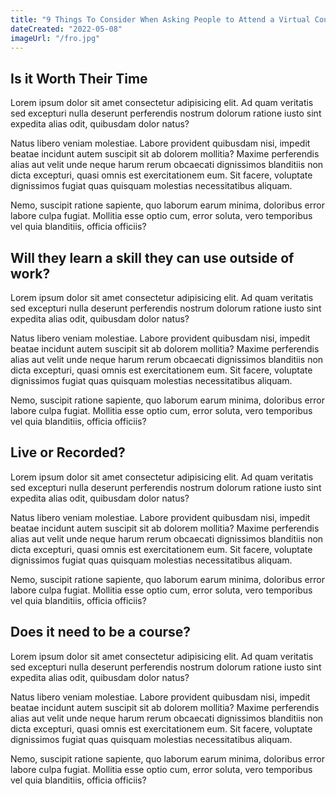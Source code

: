 ```yaml
---
title: "9 Things To Consider When Asking People to Attend a Virtual Course"
dateCreated: "2022-05-08"
imageUrl: "/fro.jpg"
---
```

 
 ## Is it Worth Their Time

Lorem ipsum dolor sit amet consectetur adipisicing elit. Ad quam veritatis sed excepturi nulla deserunt perferendis nostrum dolorum ratione iusto sint expedita alias odit, quibusdam dolor natus? 

Natus libero veniam molestiae. Labore provident quibusdam nisi, impedit beatae incidunt autem suscipit sit ab dolorem mollitia? Maxime perferendis alias aut velit unde neque harum rerum obcaecati dignissimos blanditiis non dicta excepturi, quasi omnis est exercitationem eum. Sit facere, voluptate dignissimos fugiat quas quisquam molestias necessitatibus aliquam. 

Nemo, suscipit ratione sapiente, quo laborum earum minima, doloribus error labore culpa fugiat. Mollitia esse optio cum, error soluta, vero temporibus vel quia blanditiis, officia officiis? 

 ## Will they learn a skill they can use outside of work?

Lorem ipsum dolor sit amet consectetur adipisicing elit. Ad quam veritatis sed excepturi nulla deserunt perferendis nostrum dolorum ratione iusto sint expedita alias odit, quibusdam dolor natus? 

Natus libero veniam molestiae. Labore provident quibusdam nisi, impedit beatae incidunt autem suscipit sit ab dolorem mollitia? Maxime perferendis alias aut velit unde neque harum rerum obcaecati dignissimos blanditiis non dicta excepturi, quasi omnis est exercitationem eum. Sit facere, voluptate dignissimos fugiat quas quisquam molestias necessitatibus aliquam. 

Nemo, suscipit ratione sapiente, quo laborum earum minima, doloribus error labore culpa fugiat. Mollitia esse optio cum, error soluta, vero temporibus vel quia blanditiis, officia officiis? 

 ## Live or Recorded?

Lorem ipsum dolor sit amet consectetur adipisicing elit. Ad quam veritatis sed excepturi nulla deserunt perferendis nostrum dolorum ratione iusto sint expedita alias odit, quibusdam dolor natus? 

Natus libero veniam molestiae. Labore provident quibusdam nisi, impedit beatae incidunt autem suscipit sit ab dolorem mollitia? Maxime perferendis alias aut velit unde neque harum rerum obcaecati dignissimos blanditiis non dicta excepturi, quasi omnis est exercitationem eum. Sit facere, voluptate dignissimos fugiat quas quisquam molestias necessitatibus aliquam. 

Nemo, suscipit ratione sapiente, quo laborum earum minima, doloribus error labore culpa fugiat. Mollitia esse optio cum, error soluta, vero temporibus vel quia blanditiis, officia officiis? 

 ## Does it need to be a course?

Lorem ipsum dolor sit amet consectetur adipisicing elit. Ad quam veritatis sed excepturi nulla deserunt perferendis nostrum dolorum ratione iusto sint expedita alias odit, quibusdam dolor natus? 

Natus libero veniam molestiae. Labore provident quibusdam nisi, impedit beatae incidunt autem suscipit sit ab dolorem mollitia? Maxime perferendis alias aut velit unde neque harum rerum obcaecati dignissimos blanditiis non dicta excepturi, quasi omnis est exercitationem eum. Sit facere, voluptate dignissimos fugiat quas quisquam molestias necessitatibus aliquam. 

Nemo, suscipit ratione sapiente, quo laborum earum minima, doloribus error labore culpa fugiat. Mollitia esse optio cum, error soluta, vero temporibus vel quia blanditiis, officia officiis? 
